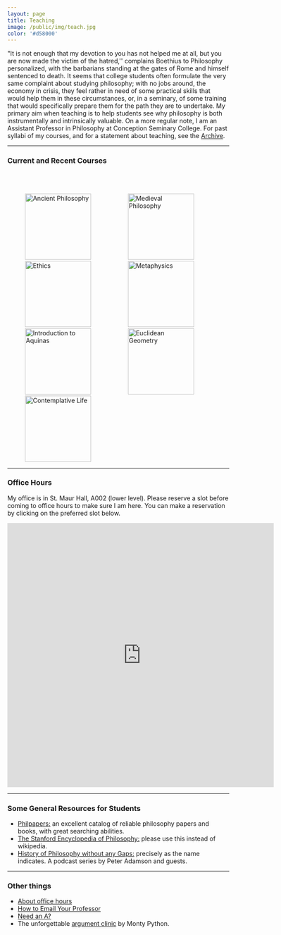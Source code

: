 ```yaml
---
layout: page
title: Teaching
image: /public/img/teach.jpg
color: '#d58000'
---
```


"It is not enough that my devotion to you has not helped me at all, but you are now made the victim of the hatred,'' complains Boethius to Philosophy personalized, with the barbarians standing at the gates of Rome and himself sentenced to death. It seems that college students often formulate the very same complaint about studying philosophy; with no jobs around, the economy in crisis, they feel rather in need of some practical skills that would help them in these circumstances, or, in a seminary, of some training that would specifically prepare them for the path they are to undertake.
My primary aim when teaching is to help students see why philosophy is both instrumentally and intrinsically valuable. On a more regular note, I am an Assistant Professor in Philosophy at Conception Seminary College. For past syllabi of my courses, and for a statement about teaching, see the <a href="../../5_archive/">Archive</a>.

---

### Current and Recent Courses

<div>
<br>
<br>

<a href="{{ site.baseurl }}/2_teaching/Ancient "><img src="{{ site.baseurl }}/public/img/greek.jpg" width="150" height="150" title="Ancient Philosophy" hspace="40" /></a>
<a href="{{ site.baseurl }}/2_teaching/Medieval "><img src="{{ site.baseurl }}/public/img/medieval.jpg" width="150" height="150" title="Medieval Philosophy" hspace="40" /></a>
<a href="{{ site.baseurl }}/2_teaching/Ethics "><img src="{{ site.baseurl }}/public/img/ethics.jpg" width="150" height="150" title="Ethics" hspace="40" /></a>
<a href="{{ site.baseurl }}/2_teaching/Metaphysics "><img src="{{ site.baseurl }}/public/img/meta.jpg" width="150" height="150" title="Metaphysics" hspace="40" /></a>
<a href="{{ site.baseurl }}/2_teaching/Aquinas"><img src="{{ site.baseurl }}/public/img/aquinas.png" width="150" height="150" title="Introduction to Aquinas" hspace="40" /></a>
<a href="{{ site.baseurl }}/2_teaching/Euclid "><img src="{{ site.baseurl }}/public/img/elements.jpg" width="150" height="150" title="Euclidean Geometry" hspace="40" /></a>
<a href="{{ site.baseurl }}/2_teaching/Contemplation"><img src="{{ site.baseurl }}/public/img/cont.jpg" width="150" height="150" title="Contemplative Life" hspace="40" /></a>

</div>



---

### Office Hours

My office is in St. Maur Hall, A002 (lower level).
Please reserve a slot before coming to office hours to make sure I am here. You can make a reservation by clicking on the preferred slot below.

<iframe src="https://ztoth.youcanbook.me/?noframe=true&skipHeaderFooter=true" style="width:120%;height:600px;border:1px;border-color:#000000;background-color:transparent;" frameborder="1" allowtransparency="false" onload="keepInView(this);"></iframe>

---

### Some General Resources for Students

- <a href="http://philpapers.org" target="_blank">Philpapers:</a> an excellent catalog of reliable philosophy papers and books, with great searching abilities.
- <a href="http://plato.stanford.edu" target="_blank">The Stanford Encyclopedia of Philosophy:</a> please use this instead of wikipedia.
- <a href="https://historyofphilosophy.net" target="_blank">History of Philosophy without any Gaps:</a> precisely as the name indicates. A podcast series by Peter Adamson and guests.


---

### Other things

- <a href="https://www.reddit.com/r/Professors/comments/99e8k9/a_video_explainer_about_office_hours_for_students/?st=JL5YL6F3&sh=c1f6434b" target="_blank"> About office hours<i class="fa fa-link"></i></a>
- <a href="https://medium.com/@lportwoodstacer/how-to-email-your-professor-without-being-annoying-af-cf64ae0e4087#.a63fa0z6h" target="_blank">How to Email Your Professor <i class="fa fa-link"></i></a>
- <a href="http://www.slate.com/articles/life/education/2016/08/the_one_thing_college_students_should_never_say_to_a_professor.html" target="_blank">Need an A? <i class="fa fa-link"></i></a>
- The unforgettable <a href="https://www.youtube.com/watch?v=wxrbOVeRonQ" target="_blank">argument clinic</a> by Monty Python.
